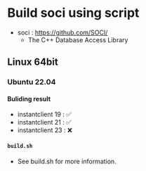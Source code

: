 # Build soci using script

- soci : https://github.com/SOCI/
  - The C++ Database Access Library

## Linux 64bit 

### Ubuntu 22.04

#### Buliding result

- instantclient 19 : ✅
- instantclient 21 : ✅
- instantclient 23 : ❌ 

#### `build.sh`

- See build.sh for more information.


